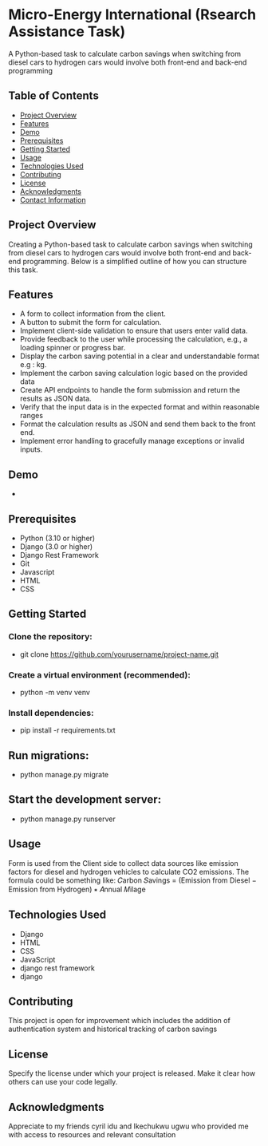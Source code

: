 # Micro-Energy International (Rsearch Assistance Task)
A Python-based task to calculate carbon savings when switching from diesel cars to hydrogen cars would involve both front-end and back-end programming

## Table of Contents

- [Project Overview](#project-overview)
- [Features](#features)
- [Demo](#demo)
- [Prerequisites](#prerequisites)
- [Getting Started](#getting-started)
- [Usage](#usage)
- [Technologies Used](#technologies-used)
- [Contributing](#contributing)
- [License](#license)
- [Acknowledgments](#acknowledgments)
- [Contact Information](#contact-information)

## Project Overview
Creating a Python-based task to calculate carbon savings when switching from diesel cars to hydrogen
cars would involve both front-end and back-end programming. Below is a simplified outline of how you
can structure this task.

## Features
-  A form to collect information from the client.
-  A button to submit the form for calculation.
-  Implement client-side validation to ensure that users enter valid data.
-  Provide feedback to the user while processing the calculation, e.g., a loading spinner or progress bar.
-  Display the carbon saving potential in a clear and understandable format e.g : kg.
-  Implement the carbon saving calculation logic based on the provided data
-  Create API endpoints to handle the form submission and return the results as JSON data.
-  Verify that the input data is in the expected format and within reasonable ranges
-  Format the calculation results as JSON and send them back to the front end.
-  Implement error handling to gracefully manage exceptions or invalid inputs.

## Demo
-

## Prerequisites
- Python (3.10 or higher)
- Django (3.0 or higher)
- Django Rest Framework
- Git
- Javascript
- HTML
- CSS

## Getting Started

### Clone the repository:
- git clone https://github.com/yourusername/project-name.git


 ### Create a virtual environment (recommended):
- python -m venv venv

### Install dependencies:
- pip install -r requirements.txt

## Run migrations:
- python manage.py migrate

 ## Start the development server:
- python manage.py runserver



## Usage
Form is used from the Client side to collect data sources like emission factors for diesel and hydrogen vehicles to calculate CO2
emissions. The formula could be something like: 𝐶arbon 𝑆avings = (Emission from Diesel − Emission from Hydrogen) ∗ 𝐴nnual 𝑀ilage

## Technologies Used
- Django
-  HTML
- CSS
- JavaScript
- django rest framework
- django

## Contributing
This project is open for improvement which includes the addition of authentication system and historical tracking of carbon
savings

## License
Specify the license under which your project is released. Make it clear how others can use your code legally.

## Acknowledgments
Appreciate to my friends cyril idu and Ikechukwu ugwu who provided me with access to resources and relevant consultation
